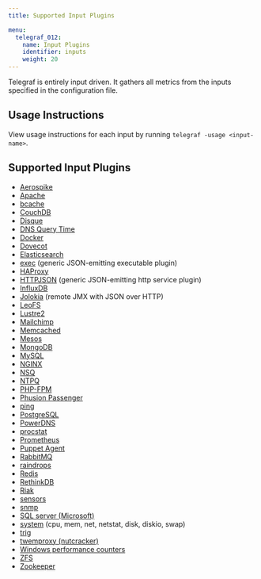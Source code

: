 ```yaml
---
title: Supported Input Plugins

menu:
  telegraf_012:
    name: Input Plugins
    identifier: inputs
    weight: 20
---
```


Telegraf is entirely input driven. It gathers all metrics from the inputs specified in the configuration file.

## Usage Instructions

View usage instructions for each input by running `telegraf -usage <input-name>`.

## Supported Input Plugins

* [Aerospike](https://github.com/influxdata/telegraf/tree/master/plugins/inputs/aerospike)
* [Apache](https://github.com/influxdata/telegraf/tree/master/plugins/inputs/apache)
* [bcache](https://github.com/influxdata/telegraf/tree/master/plugins/inputs/bcache)
* [CouchDB](https://github.com/influxdata/telegraf/tree/master/plugins/inputs/couchdb)
* [Disque](https://github.com/influxdata/telegraf/tree/master/plugins/inputs/disque)
* [DNS Query Time](https://github.com/influxdata/telegraf/tree/master/plugins/inputs/dns_query)
* [Docker](https://github.com/influxdata/telegraf/tree/master/plugins/inputs/docker)
* [Dovecot](https://github.com/influxdata/telegraf/tree/master/plugins/inputs/dovecot)
* [Elasticsearch](https://github.com/influxdata/telegraf/tree/master/plugins/inputs/elasticsearch)
* [exec](https://github.com/influxdata/telegraf/tree/master/plugins/inputs/exec) (generic JSON-emitting executable plugin)
* [HAProxy](https://github.com/influxdata/telegraf/tree/master/plugins/inputs/haproxy)
* [HTTPJSON](https://github.com/influxdata/telegraf/tree/master/plugins/inputs/httpjson) (generic JSON-emitting http service plugin)
* [InfluxDB](https://github.com/influxdata/telegraf/tree/master/plugins/inputs/influxdb)
* [Jolokia](https://github.com/influxdata/telegraf/tree/master/plugins/inputs/jolokia) (remote JMX with JSON over HTTP)
* [LeoFS](https://github.com/influxdata/telegraf/tree/master/plugins/inputs/leofs)
* [Lustre2](https://github.com/influxdata/telegraf/tree/master/plugins/inputs/lustre2)
* [Mailchimp](https://github.com/influxdata/telegraf/tree/master/plugins/inputs/mailchimp)
* [Memcached](https://github.com/influxdata/telegraf/tree/master/plugins/inputs/memcached)
* [Mesos](https://github.com/influxdata/telegraf/tree/master/plugins/inputs/mesos)
* [MongoDB](https://github.com/influxdata/telegraf/tree/master/plugins/inputs/mongodb)
* [MySQL](https://github.com/influxdata/telegraf/tree/master/plugins/inputs/mysql)
* [NGINX](https://github.com/influxdata/telegraf/tree/master/plugins/inputs/nginx)
* [NSQ](https://github.com/influxdata/telegraf/tree/master/plugins/inputs/nsq)
* [NTPQ](https://github.com/influxdata/telegraf/tree/master/plugins/inputs/ntpq)
* [PHP-FPM](https://github.com/influxdata/telegraf/tree/master/plugins/inputs/phpfpm)
* [Phusion Passenger](https://github.com/influxdata/telegraf/tree/master/plugins/inputs/passenger)
* [ping](https://github.com/influxdata/telegraf/tree/master/plugins/inputs/ping)
* [PostgreSQL](https://github.com/influxdata/telegraf/tree/master/plugins/inputs/postgresql)
* [PowerDNS](https://github.com/influxdata/telegraf/tree/master/plugins/inputs/powerdns)
* [procstat](https://github.com/influxdata/telegraf/tree/master/plugins/inputs/procstat)
* [Prometheus](https://github.com/influxdata/telegraf/tree/master/plugins/inputs/prometheus)
* [Puppet Agent](https://github.com/influxdata/telegraf/tree/master/plugins/inputs/puppetagent)
* [RabbitMQ](https://github.com/influxdata/telegraf/tree/master/plugins/inputs/rabbitmq)
* [raindrops](https://github.com/influxdata/telegraf/tree/master/plugins/inputs/raindrops)
* [Redis](https://github.com/influxdata/telegraf/tree/master/plugins/inputs/redis)
* [RethinkDB](https://github.com/influxdata/telegraf/tree/master/plugins/inputs/rethinkdb)
* [Riak](https://github.com/influxdata/telegraf/tree/master/plugins/inputs/riak)
* [sensors](https://github.com/influxdata/telegraf/tree/master/plugins/inputs/sensors)
* [snmp](https://github.com/influxdata/telegraf/tree/master/plugins/inputs/snmp)
* [SQL server (Microsoft)](https://github.com/influxdata/telegraf/tree/master/plugins/inputs/sqlserver)
* [system](https://github.com/influxdata/telegraf/tree/master/plugins/inputs/system) (cpu, mem, net, netstat, disk, diskio, swap)
* [trig](https://github.com/influxdata/telegraf/tree/master/plugins/inputs/trig)
* [twemproxy (nutcracker)](https://github.com/influxdata/telegraf/tree/master/plugins/inputs/twemproxy)
* [Windows performance counters](https://github.com/influxdata/telegraf/tree/master/plugins/inputs/win_perf_counters)
* [ZFS](https://github.com/influxdata/telegraf/tree/master/plugins/inputs/zfs)
* [Zookeeper](https://github.com/influxdata/telegraf/tree/master/plugins/inputs/zookeeper)

